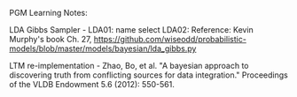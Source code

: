 PGM Learning Notes:

LDA Gibbs Sampler - 
LDA01: name select 
LDA02: Reference: Kevin Murphy's book Ch. 27,
https://github.com/wiseodd/probabilistic-models/blob/master/models/bayesian/lda_gibbs.py

LTM re-implementation -  Zhao, Bo, et al. "A bayesian approach to discovering truth from conflicting sources for data integration." Proceedings of the VLDB Endowment 5.6 (2012): 550-561.
